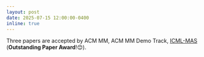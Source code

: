 ```yaml
---
layout: post
date: 2025-07-15 12:00:00-0400
inline: true
---
```


Three papers are accepted by ACM MM, ACM MM Demo Track, [ICML-MAS](https://mas-2025.github.io/MAS-2025/) (**Outstanding Paper Award**!😊).

